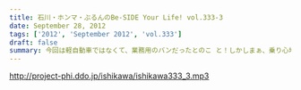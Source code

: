 ```yaml
---
title: 石川・ホンマ・ぶるんのBe-SIDE Your Life! vol.333-3
date: September 28, 2012
tags: ['2012', 'September 2012', 'vol.333']
draft: false
summary: 今回は軽自動車ではなくて、業務用のバンだったとのこ と！しかしまぁ、乗り心地を重視しないレンタカーの選択。軍用機で移動する兵士たちみたいなもんか～～ＮＡＭＡＥ
---
```


http://project-phi.ddo.jp/ishikawa/ishikawa333_3.mp3
